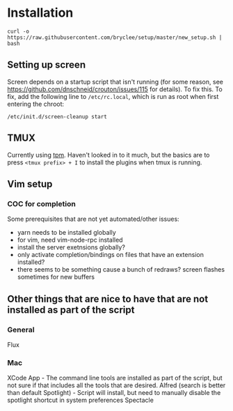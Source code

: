 # Installation

```
curl -o https://raw.githubusercontent.com/bryclee/setup/master/new_setup.sh | bash
```

## Setting up screen
Screen depends on a startup script that isn't running (for some reason, see https://github.com/dnschneid/crouton/issues/115 for details). To fix this. To fix, add the following line to `/etc/rc.local`, which is run as root when first entering the chroot:
```
/etc/init.d/screen-cleanup start
```

## TMUX
Currently using [tpm](https://github.com/tmux-plugins/tpm). Haven't looked in to it much, but the basics are to press `<tmux prefix> + I` to install the plugins when tmux is running.

## Vim setup

### COC for completion
Some prerequisites that are not yet automated/other issues:
 - yarn needs to be installed globally
 - for vim, need vim-node-rpc installed
 - install the server exetnsions globally?
 - only activate completion/bindings on files that have an extension installed?
 - there seems to be something cause a bunch of redraws? screen flashes sometimes for new buffers


## Other things that are nice to have that are not installed as part of the script

### General

Flux

### Mac

XCode App - The command line tools are installed as part of the script, but not sure if that includes all the tools that are desired.
Alfred (search is better than default Spotlight)
    - Script will install, but need to manually disable the spotlight shortcut in system preferences
Spectacle
